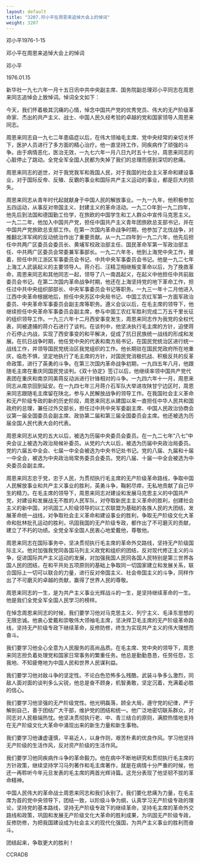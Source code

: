 ```yaml
---
layout: default
title: "3207.邓小平在周恩来追悼大会上的悼词"
weight: 3207
---
```


邓小平1976-1-15

邓小平在周恩来追悼大会上的悼词

邓小平

1976.01.15

新华社一九七六年一月十五日讯中共中央副主席、国务院副总理邓小平同志在周恩来同志追悼会上致悼词。悼词全文如下：

今天，我们怀着极其沉痛的心情，悼念中国共产党的优秀党员、伟大的无产阶级革命家、杰出的共产主义、战士、中国人民久经考验的卓越的党和国家领导人周恩来同志。

周恩来同志自一九七二年患癌症以后，在伟大领袖毛主席、党中央经常的亲切关怀下，医护人员进行了多方面的精心治疗。他一直坚持工作，同疾病作了顽强的斗争。由于病情恶化，医治无效，一九七六年一月八日九时五十七分，周恩来同志的心脏停止了跳动。全党全军全国人民都为失掉了我们的总理而感到深切的悲痛。

周恩来同志的逝世，对于我党我军和我国人民，对于我国的社会主义革命和建设事业，对于国际反帝、反殖、反霸的事业和国际共产主义运动的事业，都是巨大的损失。

周恩来同志从青年时代起就献身于中国人民的解放事业。一九一九年，他积极参加五四运动，从事反对帝国主义、封建主义的革命活动。一九二○年到一九二四年，他先后到法国和德国勤工俭学，在旅欧的中国学生和工人群众中宣传马克思主义。一九二二年，他加入中国共产党，担任中国共产主义青年团旅欧总支部书记，并在中国共产党旅欧总支部工作。在第一次国内革命战争时期，他参加了北伐战争，对推翻北洋军阀的反动统治作出了重要贡献。从一九二四年到一九二六年，他先后担任中共两广区委员会委员长、黄埔军校政治部主任、国民革命军第一军政治部主任、中共两广区委员会常委兼军事部长。一九二六年冬，他到上海党中央工作，接着，担任中共江浙区军事委员会书记、中共中央军事委员会书记。他是一九二七年上海工人武装起义的主要领导人。蒋介石、汪精卫相继叛变革命以后，为了挽救革命，周恩来同志和其他同志一起，领导了八一南昌起义，在起义中他担任中共前敌委员会书记。在第二次国内革命战争时期，他还在上海坚持党的地下革命工作，担任过中共中央组织部部长、中央军事委员会书记等职务。一九三一年十二月他进入江西中央革命根据地后，担任中央苏区中央局书记、中国工农红军第一方面军政治委员、中央革命军事委员会副主席等职务。遵义会议以后，在毛主席的领导下，他继续担任中央革命军事委员会副主席，参与中国工农红军胜利完成二万五千里长征的组织领导工作。一九三六年十二月西安事变发生，周恩来同志作为我党的全权代表，同被逮捕的蒋介石进行了谈判。在谈判中，他坚决执行毛主席的方针，迫使蒋介石停止内战，实现了西安事变的和平解决，促成了抗日民族统一战线的形成和发展。在抗日战争时期，他任党中央的代表和南方局书记，在国民党统治区进行统一战线工作，并领导国民党统治区我党组织的工作。他长期驻在国民党政府所在地重庆，临危不惧，坚定地执行了毛主席的方针，对国民党消极抗战、积极反共的反革命政策，进行了英勇的斗争。在第三次国内革命战争初期，一九四五年八月，他跟随毛主席在重庆同国民党谈判。《双十协定》签订以后，他继续率领中国共产党代表团在重庆和南京同美蒋反动派进行针锋相对的斗争。一九四六年十一月，周恩来同志从南京回到延安。在一九四七年三月蒋介石军队大举进攻陕甘宁边区时，周恩来同志跟随毛主席留在陕北，参与人民解放战争的领导工作。在我国社会主义革命和无产阶级专政的新的历史阶段，周恩来同志从建国以来一直担任中华人民共和国政府的总理，兼任过外交部长，担任过中共中央军委副主席、中国人民政治协商会议第一届全国委员会副主席、政协第二届和第三届全国委员会主席。他还被选为历届全国人民代表大会的代表。

周恩来同志从党的五大以后，被选为历届中央委员会委员。在一九二七年“八七”中央会议上被选为政治局候补委员。从党的六大以后，被选为历届中央政治局委员。党的六届五中全会、七届一中全会被选为中央书记处书记。党的八届、九届和十届一中全会，被选为中央政治局常务委员会委员。党的八届、十届一中全会被选为中央委员会副主席。

周恩来同志忠于党，忠于人民，为贯彻执行毛主席的无产阶级革命路线，争取中国人民解放事业和共产主义事业的胜利，英勇斗争，鞠躬尽瘁，无私地贡献了自己毕生的精力。在毛主席的领导下，周恩来同志对建设和发展马克思主义的中国共产党，对建设和发展战无不胜的人民军队，对夺取新民主主义革命的胜利，创建社会主义的新中国，对巩固工人阶级领导的以工农联盟为基础的各族人民的大团结，发展革命统一战线，对争取社会主义革命和建设事业的胜利，争取无产阶级文化大革命和批林批孔运动的胜利，巩固我国的无产阶级专政，都作出了不可磨灭的贡献，建立了不朽的功绩。全党全军全国人民衷心地爱戴他，尊敬他。

周恩来同志在国际事务中，坚决贯彻执行毛主席的革命外交路线，坚持无产阶级国际主义。他对加强我党同各国马列主义政党和组织的团结，反对现代修正主义的斗争，促进国际共产主义运动的发展，对加强我国人民同各国人民特别是第三世界各国人民的团结，在和平共处五项原则的基础上争取同一切国家建立和发展关系，联合国际上一切可以联合的力量，进行反对帝国主义、社会帝国主义的斗争，同样作出了不可磨灭的卓越的贡献，赢得了世界人民的尊敬。

周恩来同志的一生，是为共产主义事业光辉战斗的一生，是坚持继续革命的一生。他是我们全党全军全国人民学习的榜样。

在悼念周恩来同志的时候，我们要学习他对马克思主义、列宁主义、毛泽东思想的无限忠诚。他衷心爱戴和崇敬伟大领袖毛主席，坚决捍卫毛主席的无产阶级革命路线，坚持无产阶级专政下继续革命，反修防修，终生为实现共产主义的伟大理想而奋斗。

我们要学习他全心全意为人民服务的高尚品质。在毛主席、党中央的领导下，周恩来同志担负着处理党和国家日常事务的繁重任务。他总是勤勤恳恳，任劳任怨，忘我地、不知疲倦地为中国人民和世界人民谋利益。

我们要学习他对敌斗争的坚定性。不论白色恐怖多么残酷，武装斗争多么激烈，同敌人面对面的谈判多么尖锐，他总是奋不顾身，机智勇敢，坚定沉着，充满着必胜的信心。

我们要学习他坚强的无产阶级党性。他光明磊落，顾全大局，遵守党的纪律，严于解剖自己，善于团结广大干部，维护党的团结和统一。他广泛地密切联系群众，对同志对人民极端热忱。他坚决贯彻执行老、中、青三结合的原则，满腔热情地支持在无产阶级文化大革命中涌现出来的新生力量和新生事物。

我们要学习他谦虚谨慎，平易近人，以身作则，艰苦朴素的优良作风。学习他坚持无产阶级的生活作风，反对资产阶级的生活作风。

我们要学习他同疾病作斗争的革命毅力。他在病中不断地研究和贯彻执行毛主席的方针政策，继续坚持学习马列著作和毛主席著作，就是在病情十分严重的时候，他还一再聆听今年元旦发表的毛主席的两首光辉诗篇。这充分表现了他坚韧不拔的革命精神。

中国人民伟大的革命战士周恩来同志和我们永别了。我们要化悲痛为力量，在毛主席为首的党中央领导下，团结一致，以阶级斗争为纲，认真学习无产阶级专政的理论，坚持党的基本路线，坚持无产阶级专政下的继续革命，坚持毛主席的革命外交路线和政策，巩固和发展无产阶级文化大革命的胜利成果，为巩固无产阶级专政，反修防修，为把我国建设成为社会主义的现代化强国，为共产主义事业的胜利而奋斗。

团结起来，争取更大的胜利！

CCRADB

